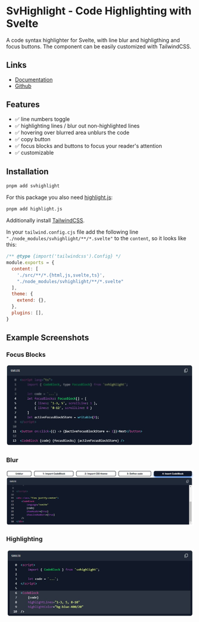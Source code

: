 # SvHighlight - Code Highlighting with Svelte

A code syntax highlighter for Svelte, with line blur and highligthing and focus buttons. The component can be easily customized with TailwindCSS.

## Links
- [Documentation](https://svhighlight.vercel.app/)
- [Github](https://github.com/bennymi/svhighlight)

## Features

- ✅ line numbers toggle
- ✅ highlighting lines / blur out non-highlighted lines
- ✅ hovering over blurred area unblurs the code
- ✅ copy button
- ✅ focus blocks and buttons to focus your reader's attention
- ✅ customizable

## Installation

```bash
pnpm add svhighlight
```

For this package you also need [highlight.js](https://www.npmjs.com/package/highlight.js?activeTab=readme):

```bash
pnpm add highlight.js
```

Additionally install [TailwindCSS](https://tailwindcss.com/docs/guides/sveltekit).

In your `tailwind.config.cjs` file add the following line `"./node_modules/svhighlight/**/*.svelte"` to the `content`, so it looks like this:

```javascript
/** @type {import('tailwindcss').Config} */
module.exports = {
  content: [
    './src/**/*.{html,js,svelte,ts}',
    "./node_modules/svhighlight/**/*.svelte"
  ],
  theme: {
    extend: {},
  },
  plugins: [],
}
```

## Example Screenshots

### Focus Blocks

![Focus Blocks](static/focus%20blocks.jpg)

### Blur

![Blur](./static/example.jpg)

### Highlighting

![Highlighting](static/highlight.jpg)